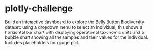 # plotly-challenge
Build an interactive dashboard to explore the Belly Button Biodiversity dataset: using a dropdown menu to select an individual, this shows a horizontal bar chart with displaying operational taxonomic units  and a bubble shart showing all the samples and their values for the individual. Includes placeholders for gauge plot.